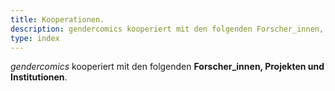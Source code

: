 ```yaml
---
title: Kooperationen.
description: gendercomics kooperiert mit den folgenden Forscher_innen, Projekten und Institutionen.
type: index
---
```


_gendercomics_ kooperiert mit den folgenden **Forscher_innen, Projekten und Institutionen**.
